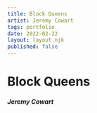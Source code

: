 ```yaml
---
title: Block Queens
artist: Jeremy Cowart
tags: portfolio
date: 2022-02-22
layout: layout.njk
published: false
---
```


# Block Queens
##### Jeremy Cowart
